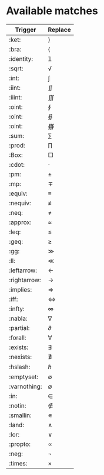 # Available matches

| Trigger      | Replace |
| ------------ | ------- |
| :ket:        | ⟩       |
| :bra:        | ⟨       |
| :identity:   | 𝟙       |
| :sqrt:       | √       |
| :int:        | ∫       |
| :iint:       | ∬       |
| :iiint:      | ∭       |
| :oint:       | ∮       |
| :oint:       | ∯       |
| :oint:       | ∰       |
| :sum:        | ∑       |
| :prod:       | ∏       |
| :Box:        | □       |
| :cdot:       | ⋅       |
| :pm:         | ±       |
| :mp:         | ∓       |
| :equiv:      | ≡       |
| :nequiv:     | ≢       |
| :neq:        | ≠       |
| :approx:     | ≈       |
| :leq:        | ≤       |
| :geq:        | ≥       |
| :gg:         | ≫       |
| :ll:         | ≪       |
| :leftarrow:  | ←       |
| :rightarrow: | →       |
| :implies:    | ⇒       |
| :iff:        | ⇔       |
| :infty:      | ∞       |
| :nabla:      | ∇       |
| :partial:    | 𝜕       |
| :forall:     | ∀       |
| :exists:     | ∃       |
| :nexists:    | ∄       |
| :hslash:     | ℏ       |
| :emptyset:   | ∅       |
| :varnothing: | ∅       |
| :in:         | ∈       |
| :notin:      | ∉       |
| :smallin:    | ∊       |
| :land:       | ∧       |
| :lor:        | ∨       |
| :propto:     | ∝       |
| :neg:        | ¬       |
| :times:      | ×       |
